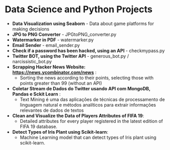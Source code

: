# Data Science and Python Projects

* **Data Visualization using Seaborn** - Data about game platforms for making decisions
* **JPG to PNG Converter** - JPGtoPNG_converter.py
* **Watermarker in PDF** - watermarker.py
* **Email Sender** - email_sender.py
* **Check if a password has been hacked, using an API** - checkmypass.py
* **Twitter BOT, using the Twitter API** - generous_bot.py / narcissistic_bot.py
* **Scrapping Hacker News Website: https://news.ycombinator.com/news** :
    * Sorting the news according to their points, selecting those with points greater than 99 (without an API)
* **Coletar Stream de Dados do Twitter usando API com MongoDB, Pandas e Sckit Learn** :
    * Text Mining é uma das aplicações de técnicas de processamento de linguagem natural e métodos analíticos para extrair informações 	   relevantes de dados de textos
* **Clean and Visualize the Data of Players Attributes of FIFA 19**:
    * Detailed attributes for every player registered in the latest edition of FIFA 19 database. 
* **Detect Types of Iris Plant using Scikit-learn**:
    * Machine Learning model that can detect types of Iris plant using scikit-learn. 
